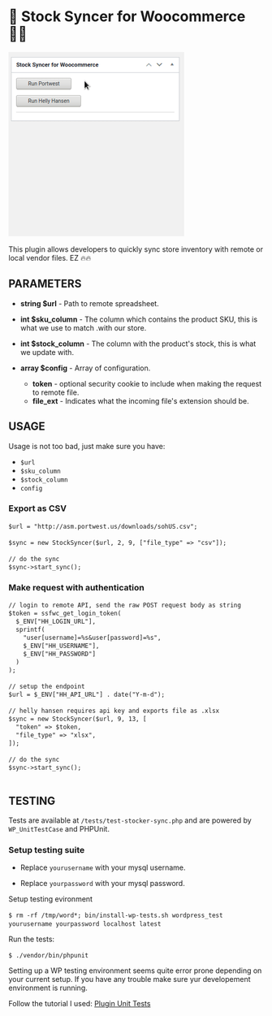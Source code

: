 # 🤑 Stock Syncer for Woocommerce 😮‍💨

<img src="./demo.gif">

This plugin allows developers to quickly sync store inventory with remote or local vendor files. EZ 🔥🔥

## PARAMETERS

- **string $url** - Path to remote spreadsheet.

- **int $sku_column** - The column which contains the product SKU, this is what we use to match .with our store.

- **int $stock_column** - The column with the product's stock, this is what we update with.

- **array $config** - Array of configuration.

  - **token** - optional security cookie to include when making the request to remote file.
  - **file_ext** - Indicates what the incoming file's extension should be.

## USAGE

Usage is not too bad, just make sure you have:

- `$url`
- `$sku_column`
- `$stock_column`
- `config`

### Export as CSV

```
$url = "http://asm.portwest.us/downloads/sohUS.csv";

$sync = new StockSyncer($url, 2, 9, ["file_type" => "csv"]);

// do the sync
$sync->start_sync();

```

### Make request with authentication

```
// login to remote API, send the raw POST request body as string
$token = ssfwc_get_login_token(
  $_ENV["HH_LOGIN_URL"],
  sprintf(
    "user[username]=%s&user[password]=%s",
    $_ENV["HH_USERNAME"],
    $_ENV["HH_PASSWORD"]
  )
);

// setup the endpoint
$url = $_ENV["HH_API_URL"] . date("Y-m-d");

// helly hansen requires api key and exports file as .xlsx
$sync = new StockSyncer($url, 9, 13, [
  "token" => $token,
  "file_type" => "xlsx",
]);

// do the sync
$sync->start_sync();


```

## TESTING

Tests are available at `/tests/test-stocker-sync.php` and are powered by `WP_UnitTestCase` and PHPUnit.

### Setup testing suite

- Replace `yourusername` with your mysql username.

- Replace `yourpassword` with your mysql password.

Setup testing evironment

`$ rm -rf /tmp/word*; bin/install-wp-tests.sh wordpress_test yourusername yourpassword localhost latest`

Run the tests:

`$ ./vendor/bin/phpunit`

Setting up a WP testing environment seems quite error prone depending on your current setup. If you have any trouble make sure yur developement environment is running.

Follow the tutorial I used: [Plugin Unit Tests](https://make.wordpress.org/cli/handbook/misc/plugin-unit-tests/)
